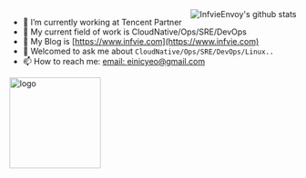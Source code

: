 <img align="right" src="https://github-readme-stats.vercel.app/api?username=Einic&show_icons=true&theme=vue" alt="InfvieEnvoy's github stats" />

<!--
![Top Langs](https://github-readme-stats.vercel.app/api/top-langs/?username=Einic&layout=compact&langs_count=6)
-->

- 🌈 I’m currently working at Tencent Partner
- 🐳 My current field of work is CloudNative/Ops/SRE/DevOps
- 🤔 My Blog is [https://www.infvie.com](https://www.infvie.com) 
- 💬 Welcomed to ask me about `CloudNative/Ops/SRE/DevOps/Linux..`
- 📫 How to reach me: [email: einicyeo@gmail.com](einicyeo@gmail.com)


<img src="https://github-profile-trophy.vercel.app/?username=Einic&theme=flat&column=7&margin-w=10" alt="logo" height="160" align="center" />


<!--
**Einic/Einic** is a ✨ _special_ ✨ repository because its `README.md` (this file) appears on your GitHub profile.

Here are some ideas to get you started:

- 🔭 I’m currently working on ...
- 🌱 I’m currently learning ...
- 👯 I’m looking to collaborate on ...
- 🤔 I’m looking for help with ...
- 💬 Ask me about ...
- 📫 How to reach me: ...
- 😄 Pronouns: ...
- ⚡ Fun fact: ...

https://github.com/anuraghazra/github-readme-stats/blob/master/docs/readme_cn.md
https://rahuldkjain.github.io/gh-profile-readme-generator/
-->


